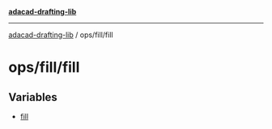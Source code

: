 [**adacad-drafting-lib**](../../../README.md)

***

[adacad-drafting-lib](../../../modules.md) / ops/fill/fill

# ops/fill/fill

## Variables

- [fill](variables/fill.md)
